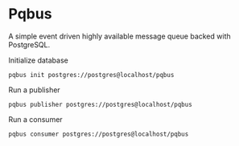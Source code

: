 # Pqbus
A simple event driven highly available message queue backed with PostgreSQL.

Initialize database

```
pqbus init postgres://postgres@localhost/pqbus
```

Run a publisher

```
pqbus publisher postgres://postgres@localhost/pqbus
```

Run a consumer

```
pqbus consumer postgres://postgres@localhost/pqbus
```
